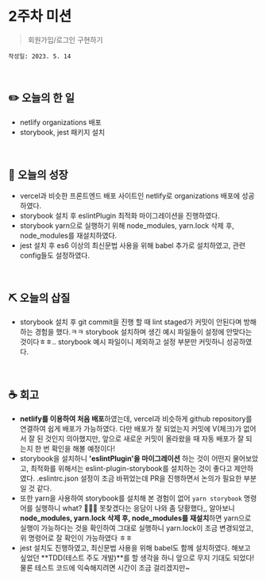# 2주차 미션
> 회원가입/로그인 구현하기

`작성일: 2023. 5. 14`

<br>

## **✏️ 오늘의 한 일**

- netlify organizations 배포
- storybook, jest 패키지 설치

<br>

## **🌈 오늘의 성장**

- vercel과 비슷한 프론트엔드 배포 사이트인 netlify로 organizations 배포에 성공하였다.
- storybook 설치 후 eslintPlugin 최적화 마이그레이션을 진행하였다.
- storybook yarn으로 실행하기 위해 node_modules, yarn.lock 삭제 후, node_modules를 재설치하였다.
- jest 설치 후 es6 이상의 최신문법 사용을 위해 babel 추가로 설치하였고, 관련 config들도 설정하였다.

<br>

## **⛏ 오늘의 삽질**

- storybook 설치 후 git commit을 진행 할 때 lint staged가 커밋이 안된다며 방해하는 경험을 했다.ㅋㅋ storybook 설치하며 생긴 예시 파일들이 설정에 안맞다는 것이다ㅎㅎ.. storybook 예시 파일이니 제외하고 설정 부분만 커밋하니 성공하였다.

<br>

## **☕️ 회고**

- **netlify를 이용하여 처음 배포**하였는데, vercel과 비슷하게 github repository를 연결하여 쉽게 배포가 가능하였다. 다만 배포가 잘 되었는지 커밋에 V(체크)가 없어서 잘 된 것인지 의아했지만, 앞으로 새로운 커밋이 올라왔을 때 자동 배포가 잘 되는지 한 번 확인을 해볼 예정이다!
- storybook을 설치하니 **'eslintPlugin'을 마이그레이션** 하는 것이 어떤지 물어보았고, 최적화를 위해서는 eslint-plugin-storybook를 설치하는 것이 좋다고 제안하였다. .eslintrc.json 설정이 조금 바뀌었는데 PR을 진행하면서 논의가 필요한 부분일 것 같다.
- 또한 yarn을 사용하여 storybook를 설치해 본 경험이 없어 `yarn storybook` 명령어를 실행하니 what? 🤷🏻‍♀️ 못찾겠다는 응담이 나와 좀 당황했다,, 알아보니 **node_modules, yarn.lock 삭제 후, node_modules를 재설치**하면 yarn으로 실행이 가능하다는 것을 확인하여 그대로 실행하니 yarn.lock이 조금 변경되었고, 위 명령어로 잘 확인이 가능하였다 ㅎㅎ
- jest 설치도 진행하였고, 최신문법 사용을 위해 babel도 함께 설치하였다. 해보고 싶었던 **TDD(테스트 주도 개발)**를 할 생각을 하니 앞으로 무지 기대도 되었다! 물론 테스트 코드에 익숙해지려면 시간이 조금 걸리겠지만~